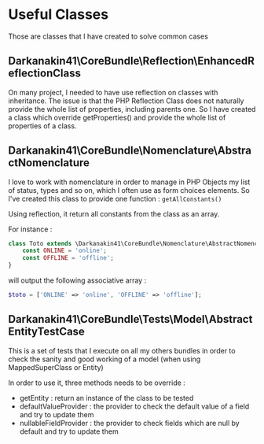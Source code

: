Useful Classes
===

Those are classes that I have created to solve common cases

## Darkanakin41\CoreBundle\Reflection\EnhancedReflectionClass
On many project, I needed to have use reflection on classes with inheritance. 
The issue is that the PHP Reflection Class does not naturally provide the whole list of properties, including parents one.
So I have created a class which override getProperties() and provide the whole list of properties of a class.

## Darkanakin41\CoreBundle\Nomenclature\AbstractNomenclature
I love to work with nomenclature in order to manage in PHP Objects my list of status, types and so on, which I often use
as form choices elements.
So I've created this class to provide one function : ```getAllConstants()```

Using reflection, it return all constants from the class as an array.

For instance : 
```php
class Toto extends \Darkanakin41\CoreBundle\Nomenclature\AbstractNomenclature{
    const ONLINE = 'online';
    const OFFLINE = 'offline';
}
```

will output the following associative array : 

```php
$toto = ['ONLINE' => 'online', 'OFFLINE' => 'offline'];
```

## Darkanakin41\CoreBundle\Tests\Model\AbstractEntityTestCase
This is a set of tests that I execute on all my others bundles in order to check the sanity and good working of a model (when using MappedSuperClass or Entity)

In order to use it, three methods needs to be override : 
* getEntity : return an instance of the class to be tested
* defaultValueProvider : the provider to check the default value of a field and try to update them
* nullableFieldProvider : the provider to check fields which are null by default and try to update them
